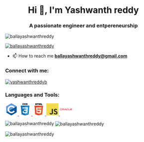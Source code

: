 <h1 align="center">Hi 👋, I'm Yashwanth reddy</h1>
<h3 align="center">A passionate engineer and entpereneurship</h3>

<p align="left"> <img src="https://komarev.com/ghpvc/?username=ballayashwanthreddy&label=Profile%20views&color=0e75b6&style=flat" alt="ballayashwanthreddy" /> </p>

<p align="left"> <a href="https://github.com/ryo-ma/github-profile-trophy"><img src="https://github-profile-trophy.vercel.app/?username=ballayashwanthreddy" alt="ballayashwanthreddy" /></a> </p>

- 📫 How to reach me **ballayashwanthreddy@gmail.com**

<h3 align="left">Connect with me:</h3>
<p align="left">
<a href="https://linkedin.com/in/yashwanthreddyb" target="blank"><img align="center" src="https://raw.githubusercontent.com/rahuldkjain/github-profile-readme-generator/master/src/images/icons/Social/linked-in-alt.svg" alt="yashwanthreddyb" height="30" width="40" /></a>
</p>

<h3 align="left">Languages and Tools:</h3>
<p align="left"> <a href="https://www.cprogramming.com/" target="_blank" rel="noreferrer"> <img src="https://raw.githubusercontent.com/devicons/devicon/master/icons/c/c-original.svg" alt="c" width="40" height="40"/> </a> <a href="https://www.w3schools.com/css/" target="_blank" rel="noreferrer"> <img src="https://raw.githubusercontent.com/devicons/devicon/master/icons/css3/css3-original-wordmark.svg" alt="css3" width="40" height="40"/> </a> <a href="https://www.w3.org/html/" target="_blank" rel="noreferrer"> <img src="https://raw.githubusercontent.com/devicons/devicon/master/icons/html5/html5-original-wordmark.svg" alt="html5" width="40" height="40"/> </a> <a href="https://developer.mozilla.org/en-US/docs/Web/JavaScript" target="_blank" rel="noreferrer"> <img src="https://raw.githubusercontent.com/devicons/devicon/master/icons/javascript/javascript-original.svg" alt="javascript" width="40" height="40"/> </a> <a href="https://www.oracle.com/" target="_blank" rel="noreferrer"> <img src="https://raw.githubusercontent.com/devicons/devicon/master/icons/oracle/oracle-original.svg" alt="oracle" width="40" height="40"/> </a> </p>

<p><img align="left" src="https://github-readme-stats.vercel.app/api/top-langs?username=ballayashwanthreddy&show_icons=true&locale=en&layout=compact" alt="ballayashwanthreddy" /></p>

<p>&nbsp;<img align="center" src="https://github-readme-stats.vercel.app/api?username=ballayashwanthreddy&show_icons=true&locale=en" alt="ballayashwanthreddy" /></p>

<p><img align="center" src="https://github-readme-streak-stats.herokuapp.com/?user=ballayashwanthreddy&" alt="ballayashwanthreddy" /></p>
